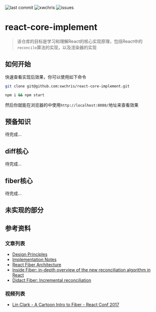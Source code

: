 ![last commit](https://img.shields.io/github/last-commit/xwchris/collection.svg?style=flat)
![xwchris](https://img.shields.io/maintenance/xwchris/2019.svg?style=flat)
![issues](https://img.shields.io/github/issues/xwchris/collection.svg?style=flat)

# react-core-implement

> 该仓库的目标是学习和理解React的核心实现原理，包括React中的`reconcile`算法的实现，以及渲染器的实现

## 如何开始
快速查看实现后效果，你可以使用如下命令

```bash
git clone git@github.com:xwchris/react-core-implement.git

npm i && npm start
```

然后你就能在浏览器的中使用`http://localhost:8080/`地址来查看效果

## 预备知识
待完成...

## diff核心
待完成...

## fiber核心
待完成...

## 未实现的部分

## 参考资料

### 文章列表
- [Design Principles](https://reactjs.org/docs/design-principles.html)
- [Implementation Notes](https://reactjs.org/docs/implementation-notes.html)
- [React Fiber Architecture](https://github.com/acdlite/react-fiber-architecture)
- [Inside Fiber: in-depth overview of the new reconciliation algorithm in React](https://medium.com/react-in-depth/inside-fiber-in-depth-overview-of-the-new-reconciliation-algorithm-in-react-e1c04700ef6e)
- [Didact Fiber: Incremental reconciliation](https://engineering.hexacta.com/didact-fiber-incremental-reconciliation-b2fe028dcaec)

### 视频列表
- [Lin Clark - A Cartoon Intro to Fiber - React Conf 2017](https://www.youtube.com/watch?v=ZCuYPiUIONs)
